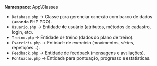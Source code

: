 **Namespace:** App\Classes

- `Database.php` → Classe para gerenciar conexão com banco de dados (usando PHP PDO).
- `Usuario.php` → Entidade de usuário (atributos, métodos de cadastro, login, etc).
- `Treino.php` → Entidade de treino (dados do plano de treino).
- `Exercicio.php` → Entidade de exercício (movimentos, séries, repetições…).
- `Feedback.php` → Entidade de feedback (mensagens e avaliações).
- `Pontuacao.php` → Entidade para pontuação, progresso e estatísticas.
